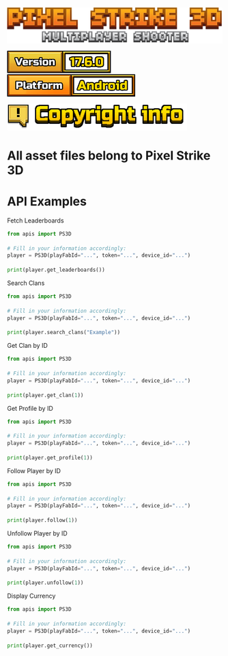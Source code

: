 [![Pixel Strike 3D](PIxelStrike3DLogo.png)](#)

[![Version: 17.6.0](info_version.png)](#)
[![Platform: Android](info_platform.png)](#)


[![Copyright info](title_copyright.png)](#)

# All asset files belong to Pixel Strike 3D


# API Examples
Fetch Leaderboards
```python
from apis import PS3D

# Fill in your information accordingly:
player = PS3D(playFabId="...", token="...", device_id="...")

print(player.get_leaderboards())
```

Search Clans
```python
from apis import PS3D

# Fill in your information accordingly:
player = PS3D(playFabId="...", token="...", device_id="...")

print(player.search_clans("Example"))
```

Get Clan by ID
```python
from apis import PS3D

# Fill in your information accordingly:
player = PS3D(playFabId="...", token="...", device_id="...")

print(player.get_clan(1))
```

Get Profile by ID
```python
from apis import PS3D

# Fill in your information accordingly:
player = PS3D(playFabId="...", token="...", device_id="...")

print(player.get_profile(1))
```

Follow Player by ID
```python
from apis import PS3D

# Fill in your information accordingly:
player = PS3D(playFabId="...", token="...", device_id="...")

print(player.follow(1))
```

Unfollow Player by ID
```python
from apis import PS3D

# Fill in your information accordingly:
player = PS3D(playFabId="...", token="...", device_id="...")

print(player.unfollow(1))
```

Display Currency
```python
from apis import PS3D

# Fill in your information accordingly:
player = PS3D(playFabId="...", token="...", device_id="...")

print(player.get_currency())
```
